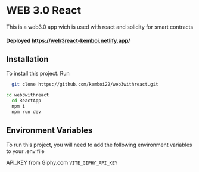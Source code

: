 
# WEB 3.0 React

This is a web3.0 app wich is used with react and solidity for smart contracts

#### Deployed https://web3react-kemboi.netlify.app/

## Installation

To install this project.
Run

```bash
  git clone https://github.com/kemboi22/web3withreact.git
```


```bash
cd web3withreact
  cd ReactApp
  npm i 
  npm run dev
```
## Environment Variables

To run this project, you will need to add the following environment variables to your .env file


API_KEY from Giphy.com
`VITE_GIPHY_API_KEY` 
